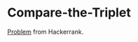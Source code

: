 # Compare-the-Triplet
[Problem](https://www.hackerrank.com/challenges/compare-the-triplets) from Hackerrank.
